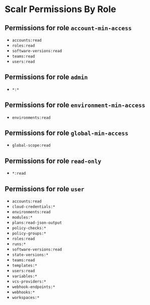# Scalr Permissions By Role

## Permissions for role `account-min-access`

- `accounts:read`
- `roles:read`
- `software-versions:read`
- `teams:read`
- `users:read`

## Permissions for role `admin`

- `*:*`

## Permissions for role `environment-min-access`

- `environments:read`

## Permissions for role `global-min-access`

- `global-scope:read`

## Permissions for role `read-only`

- `*:read`

## Permissions for role `user`

- `accounts:read`
- `cloud-credentials:*`
- `environments:read`
- `modules:*`
- `plans:read-json-output`
- `policy-checks:*`
- `policy-groups:*`
- `roles:read`
- `runs:*`
- `software-versions:read`
- `state-versions:*`
- `teams:read`
- `templates:*`
- `users:read`
- `variables:*`
- `vcs-providers:*`
- `webhook-endpoints:*`
- `webhooks:*`
- `workspaces:*`

